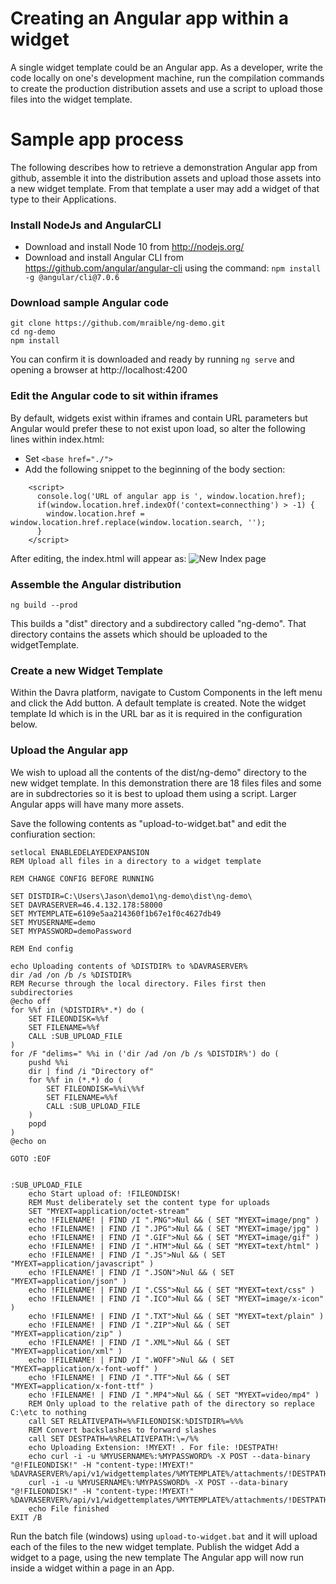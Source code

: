 # Creating an Angular app within a widget
A single widget template could be an Angular app. As a developer, write the code locally on one's development machine, 
run the compilation commands to create the production distribution assets and 
use a script to upload those files into the widget template.


# Sample app process
The following describes how to retrieve a demonstration Angular app from github, assemble it into the distribution 
assets and upload those assets into a new widget template. From that template a user may add a widget of that type 
to their Applications.


### Install NodeJs and AngularCLI
- Download and install Node 10 from http://nodejs.org/
- Download and install Angular CLI from https://github.com/angular/angular-cli using the command:
```npm install -g @angular/cli@7.0.6```


### Download sample Angular code
```
git clone https://github.com/mraible/ng-demo.git
cd ng-demo
npm install
```
You can confirm it is downloaded and ready by running ```ng serve``` and opening a browser at http://localhost:4200


### Edit the Angular code to sit within iframes
By default, widgets exist within iframes and contain URL parameters but Angular would prefer these to not exist upon load, 
so alter the following lines within index.html:
- Set ```<base href="./">```
- Add the following snippet to the beginning of the body section:
```
    <script>
      console.log('URL of angular app is ', window.location.href);
      if(window.location.href.indexOf('context=connecthing') > -1) {
        window.location.href = window.location.href.replace(window.location.search, '');
      }
    </script>
```

After editing, the index.html will appear as:
![New Index page](http://help.davra.com/pics/angular-sample1.png)


### Assemble the Angular distribution
```
ng build --prod
```
This builds a "dist" directory and a subdirectory called "ng-demo". That directory contains the assets 
which should be uploaded to the widgetTemplate.


### Create a new Widget Template
Within the Davra platform, navigate to Custom Components in the left menu and click the Add button. A default template is created.
Note the widget template Id which is in the URL bar as it is required in the configuration below.


### Upload the Angular app
We wish to upload all the contents of the dist/ng-demo" directory to the new widget template. In this demonstration there are 18 files 
files and some are in subdrectories so it is best to upload them using a script. Larger Angular apps will have many more assets.

Save the following contents as "upload-to-widget.bat" and edit the confiuration section:
```
setlocal ENABLEDELAYEDEXPANSION
REM Upload all files in a directory to a widget template

REM CHANGE CONFIG BEFORE RUNNING

SET DISTDIR=C:\Users\Jason\demo1\ng-demo\dist\ng-demo\
SET DAVRASERVER=46.4.132.178:58000
SET MYTEMPLATE=6109e5aa214360f1b67e1f0c4627db49
SET MYUSERNAME=demo
SET MYPASSWORD=demoPassword

REM End config

echo Uploading contents of %DISTDIR% to %DAVRASERVER%
dir /ad /on /b /s %DISTDIR%
REM Recurse through the local directory. Files first then subdirectories
@echo off
for %%f in (%DISTDIR%*.*) do (
	SET FILEONDISK=%%f
	SET FILENAME=%%f
	CALL :SUB_UPLOAD_FILE
)
for /F "delims=" %%i in ('dir /ad /on /b /s %DISTDIR%') do (
    pushd %%i
    dir | find /i "Directory of"
    for %%f in (*.*) do (
		SET FILEONDISK=%%i\%%f
		SET FILENAME=%%f
		CALL :SUB_UPLOAD_FILE
    )
    popd
)
@echo on

GOTO :EOF


:SUB_UPLOAD_FILE
	echo Start upload of: !FILEONDISK!
	REM Must deliberately set the content type for uploads
	SET "MYEXT=application/octet-stream"
	echo !FILENAME! | FIND /I ".PNG">Nul && ( SET "MYEXT=image/png" )
	echo !FILENAME! | FIND /I ".JPG">Nul && ( SET "MYEXT=image/jpg" )
	echo !FILENAME! | FIND /I ".GIF">Nul && ( SET "MYEXT=image/gif" )
	echo !FILENAME! | FIND /I ".HTM">Nul && ( SET "MYEXT=text/html" )
	echo !FILENAME! | FIND /I ".JS">Nul && ( SET "MYEXT=application/javascript" )
	echo !FILENAME! | FIND /I ".JSON">Nul && ( SET "MYEXT=application/json" )
	echo !FILENAME! | FIND /I ".CSS">Nul && ( SET "MYEXT=text/css" )
	echo !FILENAME! | FIND /I ".ICO">Nul && ( SET "MYEXT=image/x-icon" )
	echo !FILENAME! | FIND /I ".TXT">Nul && ( SET "MYEXT=text/plain" )
	echo !FILENAME! | FIND /I ".ZIP">Nul && ( SET "MYEXT=application/zip" )
	echo !FILENAME! | FIND /I ".XML">Nul && ( SET "MYEXT=application/xml" )
	echo !FILENAME! | FIND /I ".WOFF">Nul && ( SET "MYEXT=application/x-font-woff" )
	echo !FILENAME! | FIND /I ".TTF">Nul && ( SET "MYEXT=application/x-font-ttf" )
	echo !FILENAME! | FIND /I ".MP4">Nul && ( SET "MYEXT=video/mp4" )
	REM Only upload to the relative path of the directory so replace C:\etc to nothing
	call SET RELATIVEPATH=%%FILEONDISK:%DISTDIR%=%%%
	REM Convert backslashes to forward slashes
	call SET DESTPATH=%%RELATIVEPATH:\=/%%
	echo Uploading Extension: !MYEXT! . For file: !DESTPATH!
	echo curl -i -u %MYUSERNAME%:%MYPASSWORD% -X POST --data-binary "@!FILEONDISK!" -H "content-type:!MYEXT!" %DAVRASERVER%/api/v1/widgettemplates/%MYTEMPLATE%/attachments/!DESTPATH!
	curl -i -u %MYUSERNAME%:%MYPASSWORD% -X POST --data-binary "@!FILEONDISK!" -H "content-type:!MYEXT!" %DAVRASERVER%/api/v1/widgettemplates/%MYTEMPLATE%/attachments/!DESTPATH!
	echo File finished
EXIT /B
```

Run the batch file (windows) using `upload-to-widget.bat` and it will upload each of the files to the new widget template.
Publish the widget
Add a widget to a page, using the new template
The Angular app will now run inside a widget within a page in an App.

